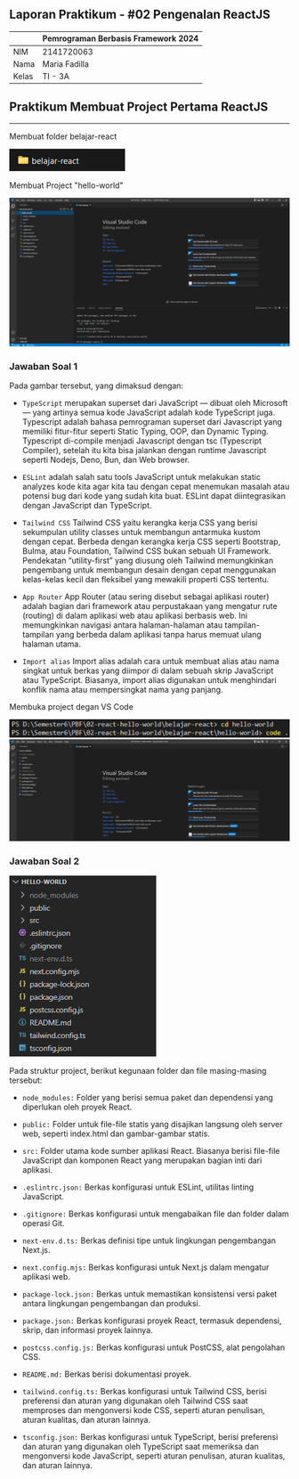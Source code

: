 ## Laporan Praktikum - #02 Pengenalan ReactJS

|  | Pemrograman Berbasis Framework 2024 |
|--|--|
| NIM |  2141720063|
| Nama |  Maria Fadilla |
| Kelas | TI - 3A |


## Praktikum Membuat Project Pertama ReactJS
---
Membuat folder belajar-react

![Screenshot](assets-report/00.png)

Membuat Project "hello-world"

![Screenshot](assets-report/01.png)

### Jawaban Soal 1

Pada gambar tersebut, yang dimaksud dengan:

- `TypeScript` merupakan superset dari JavaScript — dibuat oleh Microsoft — yang artinya semua kode JavaScript adalah kode TypeScript juga. Typescript adalah bahasa pemrograman superset dari Javascript yang memiliki fitur-fitur seperti Static Typing, OOP, dan Dynamic Typing. Typescript di-compile menjadi Javascript dengan tsc (Typescript Compiler), setelah itu kita bisa jalankan dengan runtime Javascript seperti Nodejs, Deno, Bun, dan Web browser. 

- `ESLint` adalah salah satu tools JavaScript untuk melakukan static analyzes kode kita agar kita tau dengan cepat menemukan masalah atau potensi bug dari kode yang sudah kita buat. ESLint dapat diintegrasikan dengan JavaScript dan TypeScript.

- `Tailwind CSS` Tailwind CSS yaitu kerangka kerja CSS yang berisi sekumpulan utility classes untuk membangun antarmuka kustom dengan cepat. Berbeda dengan kerangka kerja CSS seperti Bootstrap, Bulma, atau Foundation, Tailwind CSS bukan sebuah UI Framework. Pendekatan “utility-first” yang diusung oleh Tailwind memungkinkan pengembang untuk membangun desain dengan cepat menggunakan kelas-kelas kecil dan fleksibel yang mewakili properti CSS tertentu.

- `App Router` App Router (atau sering disebut sebagai aplikasi router) adalah bagian dari framework atau perpustakaan yang mengatur rute (routing) di dalam aplikasi web atau aplikasi berbasis web. Ini memungkinkan navigasi antara halaman-halaman atau tampilan-tampilan yang berbeda dalam aplikasi tanpa harus memuat ulang halaman utama.

- `Import alias` Import alias adalah cara untuk membuat alias atau nama singkat untuk berkas yang diimpor di dalam sebuah skrip JavaScript atau TypeScript. Biasanya, import alias digunakan untuk menghindari konflik nama atau mempersingkat nama yang panjang.

Membuka project degan VS Code

![Screenshot](assets-report/02.png)
![Screenshot](assets-report/03.png)

### Jawaban Soal 2

![Screenshot](assets-report/04.png)

Pada struktur project, berikut kegunaan folder dan file masing-masing tersebut: 

- `node_modules:` Folder yang berisi semua paket dan dependensi yang diperlukan oleh proyek React.

- `public:` Folder untuk file-file statis yang disajikan langsung oleh server web, seperti index.html dan gambar-gambar statis.

- `src:` Folder utama kode sumber aplikasi React. Biasanya berisi file-file JavaScript dan komponen React yang merupakan bagian inti dari aplikasi. 

- `.eslintrc.json:` Berkas konfigurasi untuk ESLint, utilitas linting JavaScript.

- `.gitignore:` Berkas konfigurasi untuk mengabaikan file dan folder dalam operasi Git.

- `next-env.d.ts:` Berkas definisi tipe untuk lingkungan pengembangan Next.js.

- `next.config.mjs:` Berkas konfigurasi untuk Next.js dalam mengatur aplikasi web.

- `package-lock.json:` Berkas untuk memastikan konsistensi versi paket antara lingkungan pengembangan dan produksi.

- `package.json:` Berkas konfigurasi proyek React, termasuk dependensi, skrip, dan informasi proyek lainnya.

- `postcss.config.js:` Berkas konfigurasi untuk PostCSS, alat pengolahan CSS.

- `README.md:` Berkas berisi dokumentasi proyek.

- `tailwind.config.ts:` Berkas konfigurasi untuk Tailwind CSS,  berisi preferensi dan aturan yang digunakan oleh Tailwind CSS saat memproses dan mengonversi kode CSS, seperti aturan penulisan, aturan kualitas, dan aturan lainnya.

- `tsconfig.json:` Berkas konfigurasi untuk TypeScript, berisi preferensi dan aturan yang digunakan oleh TypeScript saat memeriksa dan mengonversi kode JavaScript, seperti aturan penulisan, aturan kualitas, dan aturan lainnya.

